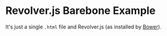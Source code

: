 # Revolver.js Barebone Example

It's just a single `.html` file and Revolver.js (as installed by [Bower](http://bower.io/)).